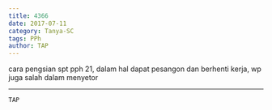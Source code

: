 ```yaml
---
title: 4366
date: 2017-07-11
category: Tanya-SC
tags: PPh
author: TAP
---
```


cara pengsian spt pph 21, dalam hal dapat pesangon dan berhenti kerja, wp juga salah dalam menyetor

---



`TAP`

